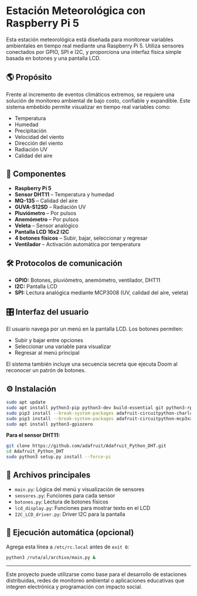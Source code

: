 # Estación Meteorológica con Raspberry Pi 5

Esta estación meteorológica está diseñada para monitorear variables ambientales en tiempo real mediante una Raspberry Pi 5. Utiliza sensores conectados por GPIO, SPI e I2C, y proporciona una interfaz física simple basada en botones y una pantalla LCD.

## 🌎 Propósito

Frente al incremento de eventos climáticos extremos, se requiere una solución de monitoreo ambiental de bajo costo, confiable y expandible. Este sistema embebido permite visualizar en tiempo real variables como:

- Temperatura
- Humedad
- Precipitación
- Velocidad del viento
- Dirección del viento
- Radiación UV
- Calidad del aire

## 🧩 Componentes

- **Raspberry Pi 5**
- **Sensor DHT11** – Temperatura y humedad
- **MQ-135** – Calidad del aire
- **GUVA-S12SD** – Radiación UV
- **Pluviómetro** – Por pulsos
- **Anemómetro** – Por pulsos
- **Veleta** – Sensor analógico
- **Pantalla LCD 16x2 I2C**
- **4 botones físicos** – Subir, bajar, seleccionar y regresar
- **Ventilador** – Activación automática por temperatura

## 🛠️ Protocolos de comunicación

- **GPIO:** Botones, pluviómetro, anemómetro, ventilador, DHT11
- **I2C:** Pantalla LCD
- **SPI:** Lectura analógica mediante MCP3008 (UV, calidad del aire, veleta)

## 🎛️ Interfaz del usuario

El usuario navega por un menú en la pantalla LCD. Los botones permiten:

- Subir y bajar entre opciones
- Seleccionar una variable para visualizar
- Regresar al menú principal

El sistema también incluye una secuencia secreta que ejecuta Doom al reconocer un patrón de botones.

## ⚙️ Instalación

```bash
sudo apt update
sudo apt install python3-pip python3-dev build-essential git python3-rpi.gpio
sudo pip3 install --break-system-packages adafruit-circuitpython-charlcd
sudo pip3 install --break-system-packages adafruit-circuitpython-mcp3xxx
sudo apt install python3-gpiozero
```

**Para el sensor DHT11:**
```bash
git clone https://github.com/adafruit/Adafruit_Python_DHT.git
cd Adafruit_Python_DHT
sudo python3 setup.py install --force-pi
```

## 📂 Archivos principales

- `main.py`: Lógica del menú y visualización de sensores
- `sensores.py`: Funciones para cada sensor
- `botones.py`: Lectura de botones físicos
- `lcd_display.py`: Funciones para mostrar texto en el LCD
- `I2C_LCD_driver.py`: Driver I2C para la pantalla

## 🚀 Ejecución automática (opcional)

Agrega esta línea a `/etc/rc.local` antes de `exit 0`:

```bash
python3 /ruta/al/archivo/main.py &
```

---

Este proyecto puede utilizarse como base para el desarrollo de estaciones distribuidas, redes de monitoreo ambiental o aplicaciones educativas que integren electrónica y programación con impacto social.